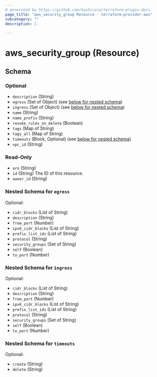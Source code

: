 ```yaml
---
# generated by https://github.com/hashicorp/terraform-plugin-docs
page_title: "aws_security_group Resource - terraform-provider-aws"
subcategory: ""
description: |-
  
---
```


# aws_security_group (Resource)





<!-- schema generated by tfplugindocs -->
## Schema

### Optional

- `description` (String)
- `egress` (Set of Object) (see [below for nested schema](#nestedatt--egress))
- `ingress` (Set of Object) (see [below for nested schema](#nestedatt--ingress))
- `name` (String)
- `name_prefix` (String)
- `revoke_rules_on_delete` (Boolean)
- `tags` (Map of String)
- `tags_all` (Map of String)
- `timeouts` (Block, Optional) (see [below for nested schema](#nestedblock--timeouts))
- `vpc_id` (String)

### Read-Only

- `arn` (String)
- `id` (String) The ID of this resource.
- `owner_id` (String)

<a id="nestedatt--egress"></a>
### Nested Schema for `egress`

Optional:

- `cidr_blocks` (List of String)
- `description` (String)
- `from_port` (Number)
- `ipv6_cidr_blocks` (List of String)
- `prefix_list_ids` (List of String)
- `protocol` (String)
- `security_groups` (Set of String)
- `self` (Boolean)
- `to_port` (Number)


<a id="nestedatt--ingress"></a>
### Nested Schema for `ingress`

Optional:

- `cidr_blocks` (List of String)
- `description` (String)
- `from_port` (Number)
- `ipv6_cidr_blocks` (List of String)
- `prefix_list_ids` (List of String)
- `protocol` (String)
- `security_groups` (Set of String)
- `self` (Boolean)
- `to_port` (Number)


<a id="nestedblock--timeouts"></a>
### Nested Schema for `timeouts`

Optional:

- `create` (String)
- `delete` (String)
